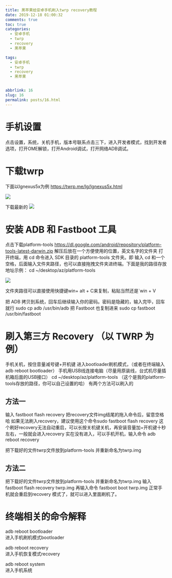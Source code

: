 ```yaml
---
title: 黑苹果给安卓手机刷入twrp recovery教程
date: 2019-12-18 01:00:32
comments: true
toc: true
categories:
  - 安卓手机
  - twrp
  - recovery
  - 黑苹果

tags:
  - 安卓手机
  - twrp
  - recovery
  - 黑苹果


abbrlink: 16
slug: 16
permalink: posts/16.html
---
```


# 手机设置
点击设置，系统，关机手机，版本号联系点击三下，进入开发者模式，找到开发者选项，打开OME解锁，打开Android调试，打开网络ADB调试。
<!-- more -->
# 下载twrp
 下面以lgnexus5x为例
 https://twrp.me/lg/lgnexus5x.html


![](https://cdn.jsdelivr.net/gh/waimao8/image@master/20191218000645.png)

下载最新的
![](https://cdn.jsdelivr.net/gh/waimao8/image@master/20191218000719.png)

# 安装 ADB 和 Fastboot 工具
点击下载platform-tools
https://dl.google.com/android/repository/platform-tools-latest-darwin.zip
解压后放在一个方便使用的位置，英文名字的文件夹
打开终端，用 cd 命令进入 SDK 目录的 platform-tools 文件夹。即 输入 cd 和一个空格，后面输入文件夹路径，也可以直接拖拽文件夹进终端。下面是我的路径存放地址示例：
cd ~/desktop/az/platform-tools


![](https://cdn.jsdelivr.net/gh/waimao8/image@master/20191218001247.png)

文件夹路径可以直接使用快捷键win+ alt + C来复制，粘贴当然还是`win + V

把 ADB 拷贝到系统，回车后继续输入你的密码。密码是隐藏的，输入完毕，回车就行
sudo cp adb /usr/bin/adb
把 Fastboot 也复制进来
sudo cp fastboot /usr/bin/fastboot

# 刷入第三方 Recovery （以 TWRP 为例）

手机关机，按住音量减号键+开机键 进入bootloader刷机模式，（或者在终端输入adb reboot bootloader）
手机用USB线连接电脑（尽量用原装线，台式机尽量插机箱后面的USB接口）
cd ~/desktop/az/platform-tools    （这个是我的platform-tools存放的路径，你可以自己设置的哈）
有两个方法可以刷入的

## 方法一 
输入 fastboot flash recovery
把recovery文件img结尾的拖入命令后，留意空格哈
如果无法刷入recovery，建议使用这个命令sudo fastboot flash recovery
这个刷好recovery无法自动重启，可以长按关机键关机，再安装音量加+开机键十秒左右，一般就会进入recovery
实在没有进入，可以手机开机，输入命令 adb reboot recovery


把下载好的文件twrp文件放到platform-tools 并重新命名为twrp.img

## 方法二
把下载好的文件twrp文件放到platform-tools 并重新命名为twrp.img
输入 fastboot flash recovery twrp.img
再输入命令
fastboot boot twrp.img
正常手机就会重启到recovery 模式了，就可以进入里面刷机了。

# 终端相关的命令解释
adb reboot bootloader   
进入手机刷机模式bootloader

adb reboot recovery      
进入手机恢复模式recovery

adb reboot system       
进入手机系统




